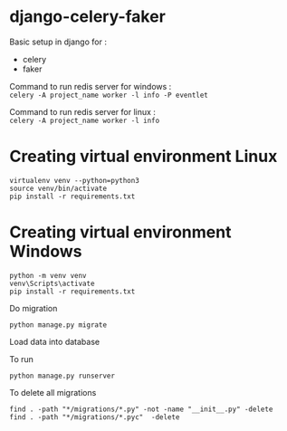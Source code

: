 # django-celery-faker

Basic setup in django for :
- celery
- faker

Command to run redis server for windows :
<br>
```celery -A project_name worker -l info -P eventlet```

Command to run redis server for linux :
<br>
```celery -A project_name worker -l info```

# Creating virtual environment Linux

```
virtualenv venv --python=python3
source venv/bin/activate
pip install -r requirements.txt
```

# Creating virtual environment Windows

```
python -m venv venv
venv\Scripts\activate
pip install -r requirements.txt
```

Do migration

```
python manage.py migrate
```

Load data into database

To run

```
python manage.py runserver
```

To delete all migrations

```
find . -path "*/migrations/*.py" -not -name "__init__.py" -delete
find . -path "*/migrations/*.pyc"  -delete
```